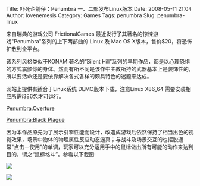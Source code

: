 Title: 吓死企鹅仔：Penumbra 一、二部发布Linux版本
Date: 2008-05-11 21:04
Author: lovenemesis
Category: Games
Tags: penumbra
Slug: penumbra-linux

来自瑞典的游戏公司 FrictionalGames
最近发行了其著名的惊悚游戏"Penumbra"系列的上下两部曲的 Linux 及 Mac OS
X版本，售价$20，将恐怖扩散到全平台。

该系列风格类似于KONAMI著名的“Silent
Hill”系列的早期作品，都是以心理恐惧的方式震颤你的身体。然而有所不同是该作中主教所持的武器基本上是装饰性的，所以要活命还是要依靠解决各式各样的颇具特色的迷题来达成。

网站上提供有适合于Linux系统 DEMO版本下载，注意Linux X86\_64
需要安装相应所需i386包才可运行。

[Penumbra:Overture](http://www.penumbra-overture.com/index.php)

[Penumbra:Black
Plague](http://www.penumbrablackplague.com/site/index.php)

因为本作品原先为了展示引擎性能而设计，改造成游戏后依然保持了相当出色的视觉效果，场景中物体的物理属性反应动态逼真；与战斗及场景交互的也摆脱通常"点击－使用"的单调，玩家可以充分运用手中的鼠标做出所有可能的动作来达到目的，谓之“鼠标格斗”。参看以下截图:

[![](http://i.linuxtoy.org/i/2008/05/overture.jpg)](http://i.linuxtoy.org/i/2008/05/overture.jpg)

[![](http://i.linuxtoy.org/i/2008/05/blackplague.jpg)](http://i.linuxtoy.org/i/2008/05/blackplague.jpg)
